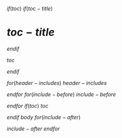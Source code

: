 
$if(toc)$
$if(toc-title)$
# $toc-title$
$endif$

$toc$

$endif$

$for(header-includes)$
$header-includes$

$endfor$
$for(include-before)$
$include-before$

$endfor$
$if(toc)$
$toc$

$endif$
$body$
$for(include-after)$

$include-after$
$endfor$
